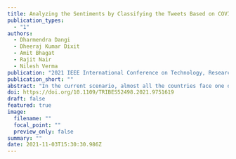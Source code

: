 ```yaml
---
title: Analyzing the Sentiments by Classifying the Tweets Based on COVID-19 Using Machine Learning Classifiers
publication_types:
  - "1"
authors:
  - Dharmendra Dangi
  - Dheeraj Kumar Dixit
  - Amit Bhagat
  - Rajit Nair
  - Nilesh Verma
publication: "2021 IEEE International Conference on Technology, Research, and Innovation for Betterment of Society (TRIBES)"
publication_short: ""
abstract: "In the current scenario, almost all the countries face one of the biggest disasters in COVID-19. This paper has to analyze the tweets related to COVID 19 and discuss the various machine learning algorithms and their performance analysis on the tweets associated with COVID-19. The implemented classification algorithms are applied to classify the sentiments to predict whether they relate to COVID-19 or non-COVID-19. Ten most popular classification algorithms implemented. The Linear Support Vector Machine (LSVM) achieved the highest test accuracy in these algorithms with 90.3%. Logistic regression has performed better in recall with 96.06%, F1 score of 90.46%, ROC_AUC with 90.48%. Random forest classifier has achieved the better specificity and precision of 99.16% and 96.3%, respectively. Out of all, stochastic gradient descent (SGD) has attained better results in all the computational parameters"
doi: https://doi.org/10.1109/TRIBES52498.2021.9751619
draft: false
featured: true
image:
  filename: ""
  focal_point: ""
  preview_only: false
summary: ""
date: 2021-11-03T15:30:30.986Z
---
```

